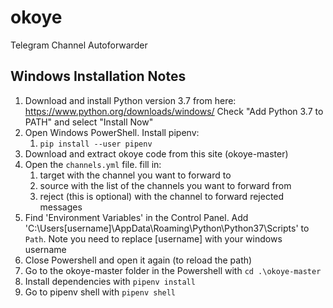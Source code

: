 # okoye
Telegram Channel Autoforwarder

## Windows Installation Notes

 1. Download and install Python version 3.7  from here: https://www.python.org/downloads/windows/
    Check "Add Python 3.7 to PATH" and select "Install Now"
 2. Open Windows PowerShell. Install pipenv:
    1. `pip install --user pipenv`
 3. Download and extract okoye code from this site (okoye-master)
 4. Open the `channels.yml` file. fill in:
    1. target with the channel you want to forward to
    2. source with the list of the channels you want to forward from
    3. reject (this is optional) with the channel to forward rejected messages
 5. Find 'Environment Variables' in the Control Panel. Add 'C:\Users\[username]\AppData\Roaming\Python\Python37\Scripts'
    to `Path`. Note you need to replace [username] with your windows username
 6. Close Powershell and open it again (to reload the path)
 7. Go to the okoye-master folder in the Powershell with `cd .\okoye-master`
 8. Install dependencies with `pipenv install`
 9. Go to pipenv shell with `pipenv shell`
 
